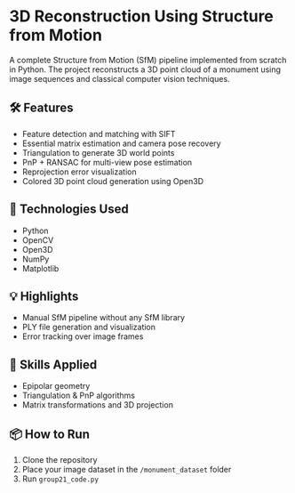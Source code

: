 # 3D Reconstruction Using Structure from Motion

A complete Structure from Motion (SfM) pipeline implemented from scratch in Python. The project reconstructs a 3D point cloud of a monument using image sequences and classical computer vision techniques.

## 🛠 Features
- Feature detection and matching with SIFT
- Essential matrix estimation and camera pose recovery
- Triangulation to generate 3D world points
- PnP + RANSAC for multi-view pose estimation
- Reprojection error visualization
- Colored 3D point cloud generation using Open3D

## 📁 Technologies Used
- Python
- OpenCV
- Open3D
- NumPy
- Matplotlib

## 💡 Highlights
- Manual SfM pipeline without any SfM library
- PLY file generation and visualization
- Error tracking over image frames

## 🧠 Skills Applied
- Epipolar geometry
- Triangulation & PnP algorithms
- Matrix transformations and 3D projection

## 📦 How to Run
1. Clone the repository
2. Place your image dataset in the `/monument_dataset` folder
3. Run `group21_code.py`



